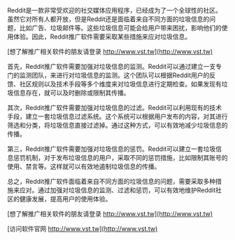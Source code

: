 Reddit是一款非常受欢迎的社交媒体应用程序，已经成为了一个全球性的社区。虽然它对所有人都开放，但是Reddit还是面临着来自不同方面的垃圾信息的问题，比如广告、垃圾邮件等。这些垃圾信息可能会给用户带来困扰，影响他们的使用体验。因此，Reddit推广软件需要采取某些措施来应对垃圾信息。

[想了解推广相关软件的朋友请登录 http://www.vst.tw](http://www.vst.tw)

首先，Reddit推广软件需要加强对垃圾信息的监测。Reddit可以通过建立一支专门的监测团队，来进行对垃圾信息的监测。这个团队可以根据Reddit用户的反馈、社区规则以及技术手段等多个维度来对垃圾信息进行定期检查。如果发现有垃圾信息存在，就可以及时删除或限制其传播。

其次，Reddit推广软件需要加强对垃圾信息的过滤。Reddit可以利用现有的技术手段，建立一套垃圾信息过滤系统。这个系统可以根据用户发布的内容，对其进行筛选和分类，将垃圾信息直接过滤掉。通过这种方式，可以有效地减少垃圾信息的传播。

第三，Reddit推广软件需要加强对垃圾信息的惩罚。Reddit可以建立一套垃圾信息惩罚机制，对于发布垃圾信息的用户，采取不同的惩罚措施，比如限制其账号的使用、禁言等。这样就可以有效地遏制垃圾信息的传播。

总之，Reddit推广软件面临着来自不同方面的垃圾信息的问题，需要采取多种措施来应对。通过加强对垃圾信息的监测、过滤和惩罚，可以有效地维护Reddit社区的健康发展，提高用户的使用体验。

[想了解推广相关软件的朋友请登录 http://www.vst.tw](http://www.vst.tw)


[访问软件官网 http://www.vst.tw](http://www.vst.tw)
